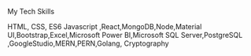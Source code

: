 My Tech Skills

HTML, CSS, ES6 Javascript ,React,MongoDB,Node,Material UI,Bootstrap,Excel,Microsoft Power BI,Microsoft SQL Server,PostgreSQL ,GoogleStudio,MERN,PERN,Golang,
Cryptography
